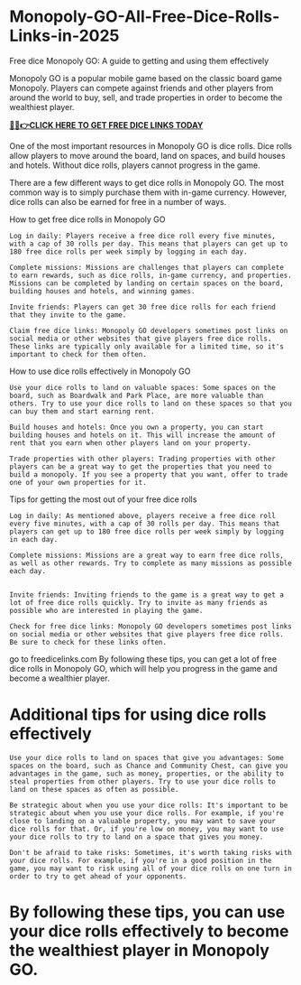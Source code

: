 # Monopoly-GO-All-Free-Dice-Rolls-Links-in-2025

Free dice Monopoly GO: A guide to getting and using them effectively


Monopoly GO is a popular mobile game based on the classic board game Monopoly. Players can compete against friends and other players from around the world to buy, sell, and trade properties in order to become the wealthiest player.

**[🔴✅👉CLICK HERE TO GET FREE DICE LINKS TODAY](https://offertake.xyz/monopolymom/)**


One of the most important resources in Monopoly GO is dice rolls. Dice rolls allow players to move around the board, land on spaces, and build houses and hotels. Without dice rolls, players cannot progress in the game.


There are a few different ways to get dice rolls in Monopoly GO. The most common way is to simply purchase them with in-game currency. However, dice rolls can also be earned for free in a number of ways.


How to get free dice rolls in Monopoly GO


    Log in daily: Players receive a free dice roll every five minutes, with a cap of 30 rolls per day. This means that players can get up to 180 free dice rolls per week simply by logging in each day.

    Complete missions: Missions are challenges that players can complete to earn rewards, such as dice rolls, in-game currency, and properties. Missions can be completed by landing on certain spaces on the board, building houses and hotels, and winning games.

    Invite friends: Players can get 30 free dice rolls for each friend that they invite to the game.

    Claim free dice links: Monopoly GO developers sometimes post links on social media or other websites that give players free dice rolls. These links are typically only available for a limited time, so it's important to check for them often.


How to use dice rolls effectively in Monopoly GO


    Use your dice rolls to land on valuable spaces: Some spaces on the board, such as Boardwalk and Park Place, are more valuable than others. Try to use your dice rolls to land on these spaces so that you can buy them and start earning rent.

    Build houses and hotels: Once you own a property, you can start building houses and hotels on it. This will increase the amount of rent that you earn when other players land on your property.

    Trade properties with other players: Trading properties with other players can be a great way to get the properties that you need to build a monopoly. If you see a property that you want, offer to trade one of your own properties for it.


Tips for getting the most out of your free dice rolls


    Log in daily: As mentioned above, players receive a free dice roll every five minutes, with a cap of 30 rolls per day. This means that players can get up to 180 free dice rolls per week simply by logging in each day.

    Complete missions: Missions are a great way to earn free dice rolls, as well as other rewards. Try to complete as many missions as possible each day.


    Invite friends: Inviting friends to the game is a great way to get a lot of free dice rolls quickly. Try to invite as many friends as possible who are interested in playing the game.

    Check for free dice links: Monopoly GO developers sometimes post links on social media or other websites that give players free dice rolls. Be sure to check for these links often.


go to freedicelinks.com By following these tips, you can get a lot of free dice rolls in Monopoly GO, which will help you progress in the game and become a wealthier player.


# Additional tips for using dice rolls effectively

    Use your dice rolls to land on spaces that give you advantages: Some spaces on the board, such as Chance and Community Chest, can give you advantages in the game, such as money, properties, or the ability to steal properties from other players. Try to use your dice rolls to land on these spaces as often as possible.

    Be strategic about when you use your dice rolls: It's important to be strategic about when you use your dice rolls. For example, if you're close to landing on a valuable property, you may want to save your dice rolls for that. Or, if you're low on money, you may want to use your dice rolls to try to land on a space that gives you money.

    Don't be afraid to take risks: Sometimes, it's worth taking risks with your dice rolls. For example, if you're in a good position in the game, you may want to risk using all of your dice rolls on one turn in order to try to get ahead of your opponents.


# By following these tips, you can use your dice rolls effectively to become the wealthiest player in Monopoly GO.


